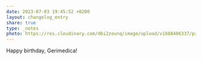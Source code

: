 ```yaml
---
date: 2023-07-03 19:45:52 +0200
layout: changelog_entry
share: true
type: _notes
photo: https://res.cloudinary.com/dbi2zounq/image/upload/v1688406337/pzi7szrsosqi6enwvty3.jpg
---
```

Happy birthday, Gerimedica!
